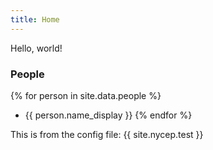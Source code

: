 ```yaml
---
title: Home
---
```


Hello, world!

### People

{% for person in site.data.people %}
  - {{ person.name_display }}
{% endfor %}

This is from the config file: {{ site.nycep.test }}